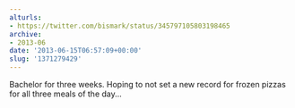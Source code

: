 ```yaml
---
alturls:
- https://twitter.com/bismark/status/345797105803198465
archive:
- 2013-06
date: '2013-06-15T06:57:09+00:00'
slug: '1371279429'
---
```


Bachelor for three weeks. Hoping to not set a new record for frozen pizzas for all three meals of the day...

